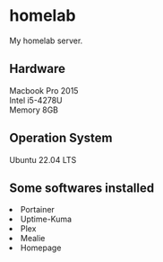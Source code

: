 # homelab
My homelab server.

<h2>Hardware</h2>
Macbook Pro 2015<br>
Intel i5-4278U<br>
Memory 8GB<br>

<h2>Operation System</h2>
Ubuntu 22.04 LTS

<h2>Some softwares installed</h2>
<li>Portainer</li>
<li>Uptime-Kuma</li>
<li>Plex</li>
<li>Mealie</li>
<li>Homepage</li></li>
